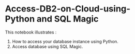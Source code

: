 # Access-DB2-on-Cloud-using-Python and SQL Magic
This notebook illustrates :
1. How to access your database instance using Python.
2. Access database using SQL Magic.
